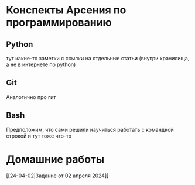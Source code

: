 # Конспекты Арсения по программированию 

## Python

тут какие-то заметки с ссылки на отдельные статьи (внутри хранилища, а не в интернете по python)

## Git

Аналогично про гит 

##  Bash 

Предположим, что сами решили научиться работать с командной строкой и тут тоже что-то 

# Домашние работы

[[24-04-02|Задание от 02 апреля 2024]]